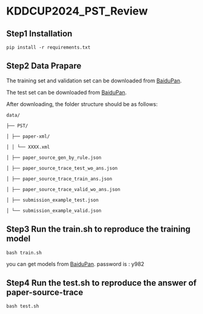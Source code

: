 # KDDCUP2024_PST_Review



## Step1 Installation

```
pip install -r requirements.txt
```

## Step2 Data Prapare

The training set and validation set can be downloaded from [BaiduPan](https://pan.baidu.com/s/1zylNX4Ar5nZAjNx5mcxSmg?pwd=wzud).

The test set can be downloaded from [BaiduPan](https://pan.baidu.com/s/1CYCW_COrUmuYGI3k_eg7wA?pwd=7f9i).

After downloading, the folder structure should be as follows:

```
data/

├── PST/

│ ├── paper-xml/

│ │ └── XXXX.xml

│ ├── paper_source_gen_by_rule.json

│ ├── paper_source_trace_test_wo_ans.json

│ ├── paper_source_trace_train_ans.json

│ ├── paper_source_trace_valid_wo_ans.json

│ ├── submission_example_test.json

│ └── submission_example_valid.json
```

## Step3 Run the train.sh to reproduce the training model
```
bash train.sh
```
you can get models from [BaiduPan](https://pan.baidu.com/s/1eCJ4g13x5GAyknmTAZm7ow?pwd=y982). password is : y982

## Step4 Run the test.sh to reproduce the answer of paper-source-trace
```
bash test.sh
```

